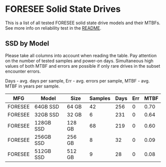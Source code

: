 FORESEE Solid State Drives
==========================

This is a list of all tested FORESEE solid state drive models and their MTBFs. See
more info on reliability test in the [README](https://github.com/bsdhw/SMART).

SSD by Model
------------

Please take all columns into account when reading the table. Pay attention on the
number of tested samples and power-on days. Simultaneous high values of both MTBF
and errors are possible if only rare drives in the subset encounter errors.

Days - avg. days per sample,
Err  - avg. errors per sample,
MTBF - avg. MTBF in years per sample.

| MFG       | Model              | Size   | Samples | Days  | Err   | MTBF |
|-----------|--------------------|--------|---------|-------|-------|------|
| FORESEE   | 64GB SSD           | 64 GB  | 42      | 256   | 0     | 0.70   |
| FORESEE   | 32GB SSD           | 32 GB  | 6       | 231   | 0     | 0.64   |
| FORESEE   | 128GB SSD          | 128 GB | 68      | 219   | 0     | 0.60   |
| FORESEE   | 256GB SSD          | 256 GB | 8       | 32    | 0     | 0.09   |
| FORESEE   | 512GB SSD          | 512 GB | 9       | 28    | 0     | 0.08   |
